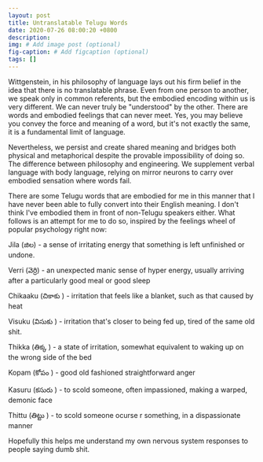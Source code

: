 ```yaml
---
layout: post
title: Untranslatable Telugu Words
date: 2020-07-26 08:00:20 +0800
description: 
img: # Add image post (optional)
fig-caption: # Add figcaption (optional)
tags: []
---
```


Wittgenstein, in his philosophy of language lays out his firm belief in the idea that there is no translatable phrase. Even from one person to another, we speak only in common referents, but the embodied encoding within us is very different. We can never truly be "understood" by the other. There are words and embodied feelings that can never meet. Yes, you may believe you convey the force and meaning of a word, but it's not exactly the same, it is a fundamental limit of language.

Nevertheless, we persist and create shared meaning and bridges both physical and metaphorical despite the provable impossibility of doing so. The difference between philosophy and engineering. We supplement verbal language with body language, relying on mirror neurons to carry over embodied sensation where words fail.

There are some Telugu words that are embodied for me in this manner that I have never been able to fully convert into their English meaning. I don't think I've embodied them in front of non-Telugu speakers either. What follows is an attempt for me to do so, inspired by the feelings wheel of popular psychology right now:

Jila (జిల) - a sense of irritating energy that something is left unfinished or undone.

Verri (వెర్రి) - an unexpected manic sense of hyper energy, usually arriving after a particularly good meal or good sleep

Chikaaku (చికాకు ) - irritation that feels like a blanket, such as that caused by heat

Visuku (విసుకు ) - irritation that's closer to being fed up, tired of the same old shit.

Thikka (తిక్క ) - a state of irritation, somewhat equivalent to waking up on the wrong side of the bed

Kopam (కోపం ) - good old fashioned straightforward anger

Kasuru (కసురు ) - to scold someone, often impassioned, making a warped, demonic face

Thittu (తిట్టు ) - to scold someone ocurse r something, in a dispassionate manner

Hopefully this helps me understand my own nervous system responses to people saying dumb shit.
